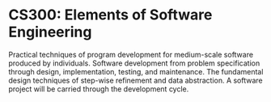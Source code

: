 # CS300: Elements of Software Engineering

Practical techniques of program development for medium-scale software produced by individuals. Software development from problem specification through design, implementation, testing, and maintenance. The fundamental design techniques of step-wise refinement and data abstraction. A software project will be carried through the development cycle.
